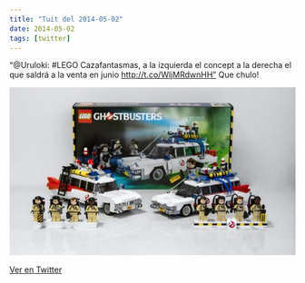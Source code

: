 ```yaml
---
title: "Tuit del 2014-05-02"
date: 2014-05-02
tags: [twitter]
---
```


“@Uruloki: #LEGO Cazafantasmas, a la izquierda el concept a la derecha el que saldrá a la venta en junio http://t.co/WljMRdwnHH” Que chulo!

![Imagen](/assets/images/462332389965193216-BmpzDymCQAAs9Vt.jpg)

[Ver en Twitter](https://twitter.com/i/web/status/462332389965193216)
